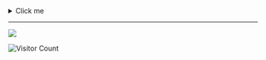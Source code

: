<details close>
<summary>Click me </summary>

<a href="https://github.com/Mrezadwiprasetiawan?tab=achievements"><img src="https://github-profile-trophy.vercel.app/?username=luckyboy2790&theme=onestar&no-frame=true&column=6&row=1"  width="96%" alt="@bearjobsniper's trophy stats"/></a>


  <img align="center" width="400" src="https://github-readme-stats.vercel.app/api?username=mrezadwiprasetiawan&hide_border=true&title_color=FF0000&show_icons=true&icon_color=0000FF&ring_color=00FF00&bg_color=000000&text_color=00FF00&rank_icon=github&show=reviews,discussions_started,discussions_answered,prs_merged,prs_merged_percentage" />

    <img align="center" width="400" src="https://github-readme-streak-stats-eight.vercel.app/?user=mrezadwiprasetiawan&theme=highcontrast&currStreakNum=FF0000&fire=FF0000&card_height=205&currStreakLabel=00FF00&ring=FF0000&border=000000&text_color=00FF00" />
    <br/>

<img width="805" src="https://github-readme-activity-graph.vercel.app/graph?username=mrezadwiprasetiawan&theme=high-contrast&hide_border=true&area_color=FF0000&area=true&point=FF0000&line=FF0000&" />

    <img align="center" src="https://github-readme-stats.vercel.app/api/top-langs/?username=mrezadwiprasetiawan&layout=compact&text_color=FFFFFF&bg_color=000000&card_width=805&hide_border=true&title_color=FF0000" />
    <br/>

---

![Java](https://img.shields.io/badge/java-%23ED8B00.svg?style=for-the-badge&logo=openjdk&logoColor=white) ![C](https://img.shields.io/badge/c-%2300599C.svg?style=for-the-badge&logo=c&logoColor=white) ![C++](https://img.shields.io/badge/c++-%2300599C.svg?style=for-the-badge&logo=c%2B%2B&logoColor=white) ![JavaScript](https://img.shields.io/badge/javascript-%23323330.svg?style=for-the-badge&logo=javascript&logoColor=%23F7DF1E) ![Kotlin](https://img.shields.io/badge/kotlin-%237F52FF.svg?style=for-the-badge&logo=kotlin&logoColor=white) ![LaTeX](https://img.shields.io/badge/latex-%23008080.svg?style=for-the-badge&logo=latex&logoColor=white) ![PHP](https://img.shields.io/badge/php-%23777BB4.svg?style=for-the-badge&logo=php&logoColor=white) ![MariaDB](https://img.shields.io/badge/MariaDB-003545?style=for-the-badge&logo=mariadb&logoColor=white) ![Firebase](https://img.shields.io/badge/firebase-a08021?style=for-the-badge&logo=firebase&logoColor=ffcd34) ![Firebase](https://img.shields.io/badge/firebase-%23039BE5.svg?style=for-the-badge&logo=firebase) ![XFCE](https://img.shields.io/badge/XFCE-%232284F2.svg?style=for-the-badge&logo=xfce&logoColor=white) ![MySQL](https://img.shields.io/badge/mysql-4479A1.svg?style=for-the-badge&logo=mysql&logoColor=white) ![SQLite](https://img.shields.io/badge/sqlite-%2307405e.svg?style=for-the-badge&logo=sqlite&logoColor=white) ![Python](https://img.shields.io/badge/python-3670A0?style=for-the-badge&logo=python&logoColor=ffdd54)
</p>
</details>

---

![](https://visitcount.itsvg.in/api?id=Mrezadwiprasetiawan&icon=5&color=blue)

![Visitor Count](https://profile-counter.glitch.me/mrezadwiprasetiawan/count.svg)